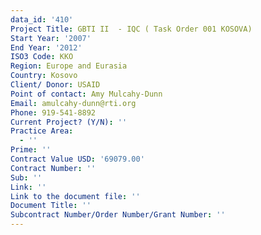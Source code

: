 ```yaml
---
data_id: '410'
Project Title: GBTI II  - IQC ( Task Order 001 KOSOVA)
Start Year: '2007'
End Year: '2012'
ISO3 Code: KKO
Region: Europe and Eurasia
Country: Kosovo
Client/ Donor: USAID
Point of contact: Amy Mulcahy-Dunn
Email: amulcahy-dunn@rti.org
Phone: 919-541-8892
Current Project? (Y/N): ''
Practice Area:
  - ''
Prime: ''
Contract Value USD: '69079.00'
Contract Number: ''
Sub: ''
Link: ''
Link to the document file: ''
Document Title: ''
Subcontract Number/Order Number/Grant Number: ''
---
```

